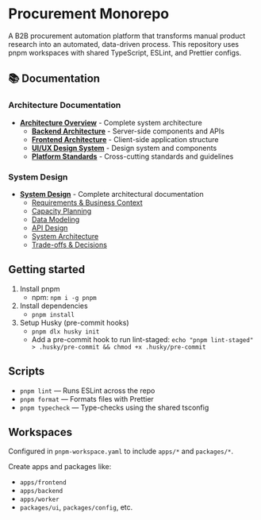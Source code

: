 # Procurement Monorepo

A B2B procurement automation platform that transforms manual product research into an automated, data-driven process. This repository uses pnpm workspaces with shared TypeScript, ESLint, and Prettier configs.

## 📚 Documentation

### Architecture Documentation
- **[Architecture Overview](./docs/architecture/README.md)** - Complete system architecture
  - **[Backend Architecture](./docs/architecture/backend/)** - Server-side components and APIs
  - **[Frontend Architecture](./docs/architecture/frontend/architecture/)** - Client-side application structure
  - **[UI/UX Design System](./docs/architecture/frontend/ui/)** - Design system and components
  - **[Platform Standards](./docs/architecture/platform-standards/)** - Cross-cutting standards and guidelines

### System Design
- **[System Design](./docs/system-design/Readme.md)** - Complete architectural documentation
  - [Requirements & Business Context](./docs/system-design/01-requirements.md)
  - [Capacity Planning](./docs/system-design/02-capacity-estimation.md)
  - [Data Modeling](./docs/system-design/03-data-modeling.md)
  - [API Design](./docs/system-design/04-api-design.md)
  - [System Architecture](./docs/system-design/05-system-architecture.md)
  - [Trade-offs & Decisions](./docs/system-design/06-trade-offs.md)

## Getting started

1. Install pnpm
   - npm: `npm i -g pnpm`
2. Install dependencies
   - `pnpm install`
3. Setup Husky (pre-commit hooks)
   - `pnpm dlx husky init`
   - Add a pre-commit hook to run lint-staged: `echo "pnpm lint-staged" > .husky/pre-commit && chmod +x .husky/pre-commit`

## Scripts

- `pnpm lint` — Runs ESLint across the repo
- `pnpm format` — Formats files with Prettier
- `pnpm typecheck` — Type-checks using the shared tsconfig

## Workspaces

Configured in `pnpm-workspace.yaml` to include `apps/*` and `packages/*`.

Create apps and packages like:

- `apps/frontend`
- `apps/backend`
- `apps/worker`
- `packages/ui`, `packages/config`, etc.
